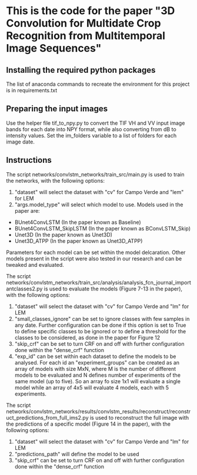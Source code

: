 # This is the code for the paper "3D Convolution for Multidate Crop Recognition from Multitemporal Image Sequences"

## Installing the required python packages

The list of anaconda commands to recreate the environment for this project is in requirements.txt

## Preparing the input images 

Use the helper file tif_to_npy.py to convert the TIF VH and VV input image bands for each date into NPY format, while also converting from dB to intensity values. Set the im_folders variable to a list of folders for each image date.


## Instructions

The script networks/convlstm_networks/train_src/main.py is used to train the networks, with the following options:

1. "dataset" will select the dataset with "cv" for Campo Verde and "lem" for LEM
2. "args.model_type" will select which model to use. Models used in the paper are:

  * BUnet4ConvLSTM (In the paper known as Baseline)
  * BUnet4ConvLSTM_SkipLSTM (In the paper known as BConvLSTM_Skip)
  * Unet3D (In the paper known as Unet3D)
  * Unet3D_ATPP (In the paper known as Unet3D_ATPP)

Parameters for each model can be set within the model delcaration. Other models present in the script were also tested in our research and can be tweaked and evaluated.

The script networks/convlstm_networks/train_src/analysis/analysis_fcn_journal_importantclasses2.py is used to evaluate the models (Figure 7-13 in the paper), with the following options:

1. "dataset" will select the dataset with "cv" for Campo Verde and "lm" for LEM
2. "small_classes_ignore" can be set to ignore classes with few samples in any date. Further configuration can be done if this option is set to True to define specific classes to be ignored or to define a threshold for the classes to be considered, as done in the paper for Figure 12
3. "skip_crf" can be set to turn CRF on and off with further configuration done within the "dense_crf" function
4. "exp_id" can be set within each dataset to define the models to be analysed. For each id an "experiment_groups" can be created as an array of models with size MxN, where M is the number of different models to be evaluated and N defines number of experiments of the same model (up to five). So an array fo size 1x1 will evaluate a single model while an array of 4x5 will evaluate 4 models, each with 5 experiments.

The script networks/convlstm_networks/results/convlstm_results/reconstruct/reconstruct_predictions_from_full_ims2.py is used to reconstruct the full image with the predictions of a specific model (Figure 14 in the paper), with the following options:

1. "dataset" will select the dataset with "cv" for Campo Verde and "lm" for LEM
2. "predictions_path" will define the model to be used
3. "skip_crf" can be set to turn CRF on and off with further configuration done within the "dense_crf" function
